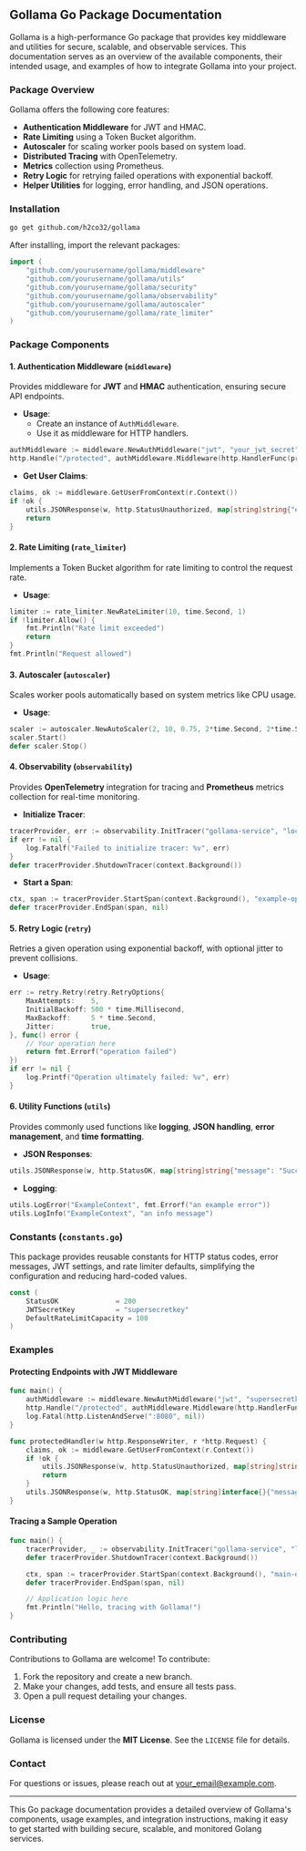## Gollama Go Package Documentation

Gollama is a high-performance Go package that provides key middleware and utilities for secure, scalable, and observable services. This documentation serves as an overview of the available components, their intended usage, and examples of how to integrate Gollama into your project.

### **Package Overview**

Gollama offers the following core features:

- **Authentication Middleware** for JWT and HMAC.
- **Rate Limiting** using a Token Bucket algorithm.
- **Autoscaler** for scaling worker pools based on system load.
- **Distributed Tracing** with OpenTelemetry.
- **Metrics** collection using Prometheus.
- **Retry Logic** for retrying failed operations with exponential backoff.
- **Helper Utilities** for logging, error handling, and JSON operations.

### **Installation**

```sh
go get github.com/h2co32/gollama
```

After installing, import the relevant packages:

```go
import (
    "github.com/yourusername/gollama/middleware"
    "github.com/yourusername/gollama/utils"
    "github.com/yourusername/gollama/security"
    "github.com/yourusername/gollama/observability"
    "github.com/yourusername/gollama/autoscaler"
    "github.com/yourusername/gollama/rate_limiter"
)
```

### **Package Components**

#### **1. Authentication Middleware (`middleware`)**

Provides middleware for **JWT** and **HMAC** authentication, ensuring secure API endpoints.

- **Usage**:
  - Create an instance of `AuthMiddleware`.
  - Use it as middleware for HTTP handlers.

```go
authMiddleware := middleware.NewAuthMiddleware("jwt", "your_jwt_secret", "")
http.Handle("/protected", authMiddleware.Middleware(http.HandlerFunc(protectedHandler)))
```

- **Get User Claims**:

```go
claims, ok := middleware.GetUserFromContext(r.Context())
if !ok {
    utils.JSONResponse(w, http.StatusUnauthorized, map[string]string{"error": "unauthorized"})
    return
}
```

#### **2. Rate Limiting (`rate_limiter`)**

Implements a Token Bucket algorithm for rate limiting to control the request rate.

- **Usage**:

```go
limiter := rate_limiter.NewRateLimiter(10, time.Second, 1)
if !limiter.Allow() {
    fmt.Println("Rate limit exceeded")
    return
}
fmt.Println("Request allowed")
```

#### **3. Autoscaler (`autoscaler`)**

Scales worker pools automatically based on system metrics like CPU usage.

- **Usage**:

```go
scaler := autoscaler.NewAutoScaler(2, 10, 0.75, 2*time.Second, 2*time.Second)
scaler.Start()
defer scaler.Stop()
```

#### **4. Observability (`observability`)**

Provides **OpenTelemetry** integration for tracing and **Prometheus** metrics collection for real-time monitoring.

- **Initialize Tracer**:

```go
tracerProvider, err := observability.InitTracer("gollama-service", "localhost:4318")
if err != nil {
    log.Fatalf("Failed to initialize tracer: %v", err)
}
defer tracerProvider.ShutdownTracer(context.Background())
```

- **Start a Span**:

```go
ctx, span := tracerProvider.StartSpan(context.Background(), "example-operation")
defer tracerProvider.EndSpan(span, nil)
```

#### **5. Retry Logic (`retry`)**

Retries a given operation using exponential backoff, with optional jitter to prevent collisions.

- **Usage**:

```go
err := retry.Retry(retry.RetryOptions{
    MaxAttempts:    5,
    InitialBackoff: 500 * time.Millisecond,
    MaxBackoff:     5 * time.Second,
    Jitter:         true,
}, func() error {
    // Your operation here
    return fmt.Errorf("operation failed")
})
if err != nil {
    log.Printf("Operation ultimately failed: %v", err)
}
```

#### **6. Utility Functions (`utils`)**

Provides commonly used functions like **logging**, **JSON handling**, **error management**, and **time formatting**.

- **JSON Responses**:

```go
utils.JSONResponse(w, http.StatusOK, map[string]string{"message": "Success"})
```

- **Logging**:

```go
utils.LogError("ExampleContext", fmt.Errorf("an example error"))
utils.LogInfo("ExampleContext", "an info message")
```

### **Constants (`constants.go`)**

This package provides reusable constants for HTTP status codes, error messages, JWT settings, and rate limiter defaults, simplifying the configuration and reducing hard-coded values.

```go
const (
    StatusOK              = 200
    JWTSecretKey          = "supersecretkey"
    DefaultRateLimitCapacity = 100
)
```

### **Examples**

#### **Protecting Endpoints with JWT Middleware**

```go
func main() {
    authMiddleware := middleware.NewAuthMiddleware("jwt", "supersecretkey", "")
    http.Handle("/protected", authMiddleware.Middleware(http.HandlerFunc(protectedHandler)))
    log.Fatal(http.ListenAndServe(":8080", nil))
}

func protectedHandler(w http.ResponseWriter, r *http.Request) {
    claims, ok := middleware.GetUserFromContext(r.Context())
    if !ok {
        utils.JSONResponse(w, http.StatusUnauthorized, map[string]string{"error": "unauthorized"})
        return
    }
    utils.JSONResponse(w, http.StatusOK, map[string]interface{}{"message": "Welcome!", "claims": claims})
}
```

#### **Tracing a Sample Operation**

```go
func main() {
    tracerProvider, _ := observability.InitTracer("gollama-service", "localhost:4318")
    defer tracerProvider.ShutdownTracer(context.Background())

    ctx, span := tracerProvider.StartSpan(context.Background(), "main-operation")
    defer tracerProvider.EndSpan(span, nil)

    // Application logic here
    fmt.Println("Hello, tracing with Gollama!")
}
```

### **Contributing**

Contributions to Gollama are welcome! To contribute:

1. Fork the repository and create a new branch.
2. Make your changes, add tests, and ensure all tests pass.
3. Open a pull request detailing your changes.

### **License**

Gollama is licensed under the **MIT License**. See the `LICENSE` file for details.

### **Contact**

For questions or issues, please reach out at [your_email@example.com](mailto:your_email@example.com).

---

This Go package documentation provides a detailed overview of Gollama's components, usage examples, and integration instructions, making it easy to get started with building secure, scalable, and monitored Golang services.

